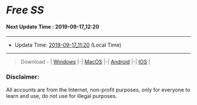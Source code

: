 
# *Free SS*

#### Next Update Time : 2019-09-17_12:20

---
* Updata Time: [2019-09-17_11:20](https://github.com/Geek-007/free-SS/blob/master/2019-09-17_11:20_FreeSS.txt) (Local Time)
---

> Download - | [Windows](https://github.com/shadowsocks/shadowsocks-windows/releases) |-| [MacOS](https://github.com/shadowsocks/shadowsocks-iOS/releases) |-| [Android](https://github.com/shadowsocks/shadowsocks-android/releases) |-| [IOS](https://itunes.apple.com/us/) |

### Disclaimer:
All accounts are from the Internet, non-profit purposes, only for everyone to learn and use, do not use for illegal purposes.
<br>
